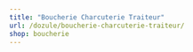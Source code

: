 ```yaml
---
title: "Boucherie Charcuterie Traiteur"
url: /dozule/boucherie-charcuterie-traiteur/
shop: boucherie
---
```


